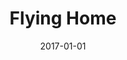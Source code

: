 ---
category: gallery
mediums:
  - algorithmic
topics:
  - fantasy
  - spirituality
card-class: gallery-image
image: flying_home.jpg
title: Flying Home
author:
date: 2017-01-01
text: Algorithmic digital montage
---